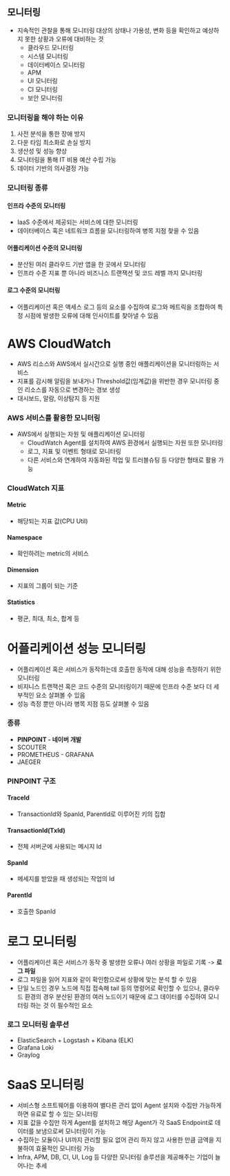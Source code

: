 ## 모니터링
- 지속적인 관찰을 통해 모니터링 대상의 상태나 가용성, 변화 등을 확인하고 예상하지 못한 상황과 오류에 대비하는 것
  - 클라우드 모니터링
  - 시스템 모니터링
  - 데이터베이스 모니터링
  - APM
  - UI 모니터링
  - CI 모니터링
  - 보안 모니터링

### 모니터링을 해야 하는 이유
1. 사전 분석을 통한 장애 방지
2. 다운 타임 최소화로 손실 방지
3. 생산성 및 성능 향상
4. 모니터링을 통해 IT 비용 예산 수립 가능
5. 데이터 기반의 의사결정 가능

### 모니터링 종류
#### 인프라 수준의 모니터링
- IaaS 수준에서 제공되는 서비스에 대한 모니터링
- 데이터베이스 혹은 네트워크 흐름을 모니터링하여 병목 지점 찾을 수 있음
#### 어플리케이션 수준의 모니터링
- 분산된 여러 클라우드 기반 앱을 한 곳에서 모니터링
- 인프라 수준 지표 뿐 아니라 비즈니스 트랜잭션 및 코드 레벨 까지 모니터링
#### 로그 수준의 모니터링
- 어플리케이션 혹은 액세스 로그 등의 요소를 수집하여 로그와 메트릭을 조합하여 특정 시점에 발생한 오류에 대해 인사이트를 찾아낼 수 있음

# AWS CloudWatch
- AWS 리소스와 AWS에서 실시간으로 실행 중인 애플리케이션을 모니터링하는 서비스
- 지표를 감시해 알림을 보내거나 Threshold값(임계값)을 위반한 경우 모니터링 중인 리소스를 자동으로 변경하는 경보 생성
- 대시보드, 알람, 이상탐지 등 지원

### AWS 서비스를 활용한 모니터링
- AWS에서 실행되는 자원 및 애플리케이션 모니터링
  - CloudWatch Agent를 설치하여 AWS 환경에서 실행되는 자원 또한 모니터링
  - 로그, 지표 및 이벤트 형태로 모니터링
  - 다른 서비스와 연계하여 자동화된 작업 및 트러블슈팅 등 다양한 형태로 활용 가능

### CloudWatch 지표
#### Metric
- 해당되는 지표 값(CPU Util)
#### Namespace
- 확인하려는 metric의 서비스
#### Dimension
- 지표의 그룹이 되는 기준
#### Statistics
- 평균, 최대, 최소, 합계 등

# 어플리케이션 성능 모니터링
- 어플리케이션 혹은 서비스가 동작하는데 호출한 동작에 대해 성능을 측정하기 위한 모니터링
- 비지니스 트랜잭션 혹은 코드 수준의 모니터링이기 때문에 인프라 수준 보다 더 세부적인 요소 살펴볼 수 있음
- 성능 측정 뿐만 아니라 병목 지점 등도 살펴볼 수 있음

### 종류
- **PINPOINT - 네이버 개발**
- SCOUTER
- PROMETHEUS - GRAFANA
- JAEGER

### PINPOINT 구조
#### TraceId 
- TransactionId와 SpanId, ParentId로 이루어진 키의 집합

#### TransactionId(TxId)
- 전체 서버군에 사용되는 메시지 Id
  
#### SpanId
- 메세지를 받았을 때 생성되는 작업의 Id

#### ParentId
- 호출한 SpanId

# 로그 모니터링
- 어플리케이션 혹은 서비스가 동작 중 발생한 오류나 여러 상황을 파일로 기록 -> **로그 파일**
- 로그 파일을 읽어 지표와 같이 확인함으로써 상황에 맞는 분석 할 수 있음
- 단일 노드인 경우 노드에 직접 접속해 tail 등의 명령어로 확인할 수 있으나, 클라우드 환경의 경우 분산된 환경의 여러 노드이기 때문에 로그 데이터를 수집하여 모니터링 하는 것 이 필수적인 요소

### 로그 모니터링 솔루션
- ElasticSearch + Logstash + Kibana (ELK)
- Grafana Loki
- Graylog

# SaaS 모니터링
- 서비스형 소프트웨어를 이용하여 별다른 관리 없이 Agent 설치와 수집만 가능하게 하면 유료로 할 수 있는 모니터링
- 지표 값을 수집만 하게 Agent를 설치하고 해당 Agent가 각 SaaS Endpoint로 데이터를 보냄으로써 모니터링이 가능
- 수집하는 모듈이나 UI까지 관리할 필요 없어 관리 하지 않고 사용한 만큼 금액을 지불하여 효율적인 모니터링 가능
- Infra, APM, DB, CI, UI, Log 등 다양한 모니터링 솔루션을 제공해주는 기업이 늘어나는 추세